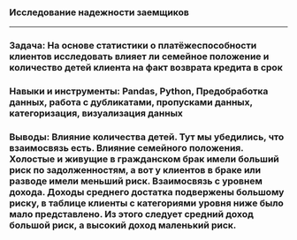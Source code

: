 ### Исследование надежности заемщиков
***
### Задача: На основе статистики о платёжеспособности клиентов исследовать влияет ли семейное положение и количество детей клиента на факт возврата кредита в срок
### Навыки и инструменты: Pandas, Python, Предобработка данных, работа с дубликатами, пропусками данных, категоризация, визуализация данных
### Выводы: Влияние количества детей. Тут мы убедились, что взаимосвязь есть. Влияние семейного положения. Холостые и живущие в гражданском брак имели больший риск по задолженностям, а вот у клиентов в браке или разводе имели меньший риск. Взаимосвязь с уровнем дохода. Доходы среднего достатка подвержены большому риску, в таблице клиенты с категориями уровня ниже было мало представлено. Из этого следует средний доход большой риск, а высокий доход маленький риск.
